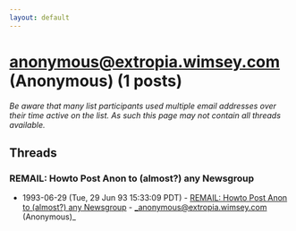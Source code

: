 ```yaml
---
layout: default
---
```


# anonymous@extropia.wimsey.com (Anonymous) (1 posts)

_Be aware that many list participants used multiple email addresses over their time active on the list. As such this page may not contain all threads available._

## Threads

### REMAIL:  Howto Post Anon to (almost?) any Newsgroup
+ 1993-06-29 (Tue, 29 Jun 93 15:33:09 PDT) - [REMAIL:  Howto Post Anon to (almost?) any Newsgroup](/archive/1993/06/0645ee342d3d4ea4cb9e4b79c80d121b1e9a0cb63e3f55b1394f6e6b6aa3e2d9) - _anonymous@extropia.wimsey.com (Anonymous)_

